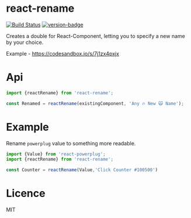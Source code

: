 # react-rename 
[![Build Status](https://secure.travis-ci.org/theKashey/react-rename.svg)](http://travis-ci.org/theKashey/react-rename)
[![version-badge](https://img.shields.io/npm/v/react-rename.svg?style=flat-square)](https://www.npmjs.com/package/react-rename)

Creates a double for React-Component, letting you to specify a new name by your choice.

Example - https://codesandbox.io/s/7j1zx4pxjx

# Api
```js
import {reactRename} from 'react-rename';

const Renamed = reactRename(existingComponent, 'Any 🔥 New 🙀 Name');
```

# Example

Rename `powerplug` value to something more readable. 
```js
import {Value} from 'react-powerplug';
import {reactRename} from 'react-rename';

const Counter = reactRename(Value,'Click Counter #100500')
```
 
# Licence
 MIT
 